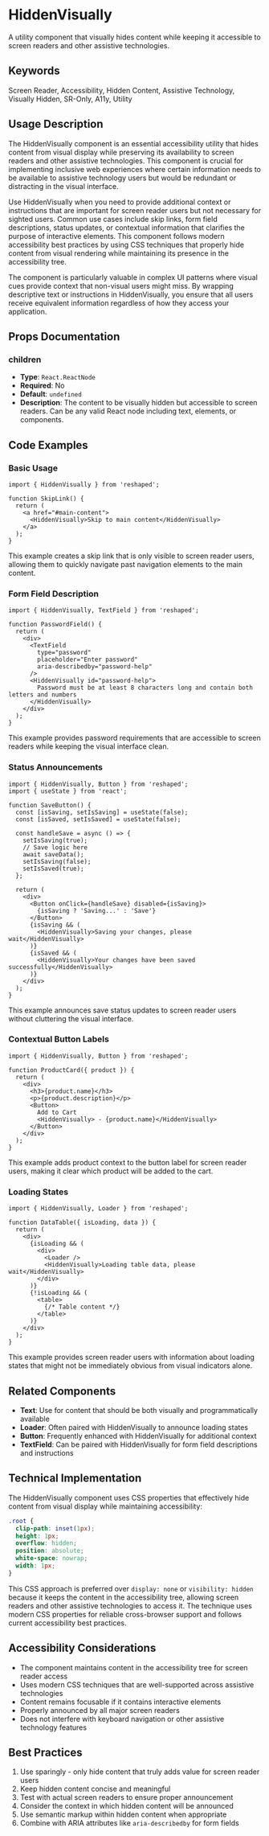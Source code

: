# HiddenVisually

A utility component that visually hides content while keeping it accessible to screen readers and other assistive technologies.

## Keywords

Screen Reader, Accessibility, Hidden Content, Assistive Technology, Visually Hidden, SR-Only, A11y, Utility

## Usage Description

The HiddenVisually component is an essential accessibility utility that hides content from visual display while preserving its availability to screen readers and other assistive technologies. This component is crucial for implementing inclusive web experiences where certain information needs to be available to assistive technology users but would be redundant or distracting in the visual interface.

Use HiddenVisually when you need to provide additional context or instructions that are important for screen reader users but not necessary for sighted users. Common use cases include skip links, form field descriptions, status updates, or contextual information that clarifies the purpose of interactive elements. This component follows modern accessibility best practices by using CSS techniques that properly hide content from visual rendering while maintaining its presence in the accessibility tree.

The component is particularly valuable in complex UI patterns where visual cues provide context that non-visual users might miss. By wrapping descriptive text or instructions in HiddenVisually, you ensure that all users receive equivalent information regardless of how they access your application.

## Props Documentation

### children
- **Type**: `React.ReactNode`
- **Required**: No
- **Default**: `undefined`
- **Description**: The content to be visually hidden but accessible to screen readers. Can be any valid React node including text, elements, or components.

## Code Examples

### Basic Usage
```tsx
import { HiddenVisually } from 'reshaped';

function SkipLink() {
  return (
    <a href="#main-content">
      <HiddenVisually>Skip to main content</HiddenVisually>
    </a>
  );
}
```

This example creates a skip link that is only visible to screen reader users, allowing them to quickly navigate past navigation elements to the main content.

### Form Field Description
```tsx
import { HiddenVisually, TextField } from 'reshaped';

function PasswordField() {
  return (
    <div>
      <TextField
        type="password"
        placeholder="Enter password"
        aria-describedby="password-help"
      />
      <HiddenVisually id="password-help">
        Password must be at least 8 characters long and contain both letters and numbers
      </HiddenVisually>
    </div>
  );
}
```

This example provides password requirements that are accessible to screen readers while keeping the visual interface clean.

### Status Announcements
```tsx
import { HiddenVisually, Button } from 'reshaped';
import { useState } from 'react';

function SaveButton() {
  const [isSaving, setIsSaving] = useState(false);
  const [isSaved, setIsSaved] = useState(false);

  const handleSave = async () => {
    setIsSaving(true);
    // Save logic here
    await saveData();
    setIsSaving(false);
    setIsSaved(true);
  };

  return (
    <div>
      <Button onClick={handleSave} disabled={isSaving}>
        {isSaving ? 'Saving...' : 'Save'}
      </Button>
      {isSaving && (
        <HiddenVisually>Saving your changes, please wait</HiddenVisually>
      )}
      {isSaved && (
        <HiddenVisually>Your changes have been saved successfully</HiddenVisually>
      )}
    </div>
  );
}
```

This example announces save status updates to screen reader users without cluttering the visual interface.

### Contextual Button Labels
```tsx
import { HiddenVisually, Button } from 'reshaped';

function ProductCard({ product }) {
  return (
    <div>
      <h3>{product.name}</h3>
      <p>{product.description}</p>
      <Button>
        Add to Cart
        <HiddenVisually> - {product.name}</HiddenVisually>
      </Button>
    </div>
  );
}
```

This example adds product context to the button label for screen reader users, making it clear which product will be added to the cart.

### Loading States
```tsx
import { HiddenVisually, Loader } from 'reshaped';

function DataTable({ isLoading, data }) {
  return (
    <div>
      {isLoading && (
        <div>
          <Loader />
          <HiddenVisually>Loading table data, please wait</HiddenVisually>
        </div>
      )}
      {!isLoading && (
        <table>
          {/* Table content */}
        </table>
      )}
    </div>
  );
}
```

This example provides screen reader users with information about loading states that might not be immediately obvious from visual indicators alone.

## Related Components

- **Text**: Use for content that should be both visually and programmatically available
- **Loader**: Often paired with HiddenVisually to announce loading states
- **Button**: Frequently enhanced with HiddenVisually for additional context
- **TextField**: Can be paired with HiddenVisually for form field descriptions and instructions

## Technical Implementation

The HiddenVisually component uses CSS properties that effectively hide content from visual display while maintaining accessibility:

```css
.root {
  clip-path: inset(1px);
  height: 1px;
  overflow: hidden;
  position: absolute;
  white-space: nowrap;
  width: 1px;
}
```

This CSS approach is preferred over `display: none` or `visibility: hidden` because it keeps the content in the accessibility tree, allowing screen readers and other assistive technologies to access it. The technique uses modern CSS properties for reliable cross-browser support and follows current accessibility best practices.

## Accessibility Considerations

- The component maintains content in the accessibility tree for screen reader access
- Uses modern CSS techniques that are well-supported across assistive technologies
- Content remains focusable if it contains interactive elements
- Properly announced by all major screen readers
- Does not interfere with keyboard navigation or other assistive technology features

## Best Practices

1. Use sparingly - only hide content that truly adds value for screen reader users
2. Keep hidden content concise and meaningful
3. Test with actual screen readers to ensure proper announcement
4. Consider the context in which hidden content will be announced
5. Use semantic markup within hidden content when appropriate
6. Combine with ARIA attributes like `aria-describedby` for form fields